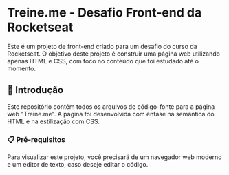 # Treine.me - Desafio Front-end da Rocketseat

Este é um projeto de front-end criado para um desafio do curso da Rocketseat. O objetivo deste projeto é construir uma página web utilizando apenas HTML e CSS, com foco no conteúdo que foi estudado até o momento.

## 🚀 Introdução

Este repositório contém todos os arquivos de código-fonte para a página web "Treine.me". A página foi desenvolvida com ênfase na semântica do HTML e na estilização com CSS.

### 📋 Pré-requisitos

Para visualizar este projeto, você precisará de um navegador web moderno e um editor de texto, caso deseje editar o código.


